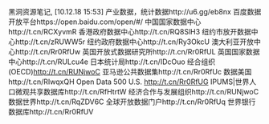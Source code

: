 黑洞资源笔记, [10.12.18 15:53]
产业数据，统计数据http://u6.gg/eb8nx 
百度数据开放平台https://open.baidu.com/open/#/ 
中国国家数据中心http://t.cn/RCXyvmR 
香港政府数据中心http://t.cn/RQ8SlH3 
纽约市放开数据中心http://t.cn/zRUWW5r 
纽约政府数据中心http://t.cn/Ry3OkcU 
澳大利亚开放中心http://t.cn/Rr0RfUw 
英国开放式数据研究所http://t.cn/Rr0RfUL 
英国国家数据中心http://t.cn/RULcu4e 
日本统计局http://t.cn/IDcOuo 
经合组织(OECD)http://t.cn/RUNjwoC 
亚马逊公共数据集http://t.cn/Rr0RfUc 
数据美国http://t.cn/RIwqxQH 
Open Data 500 U.S. http://t.cn/Rr0RfUG 
IPUMS|世界人口微观共享数据库http://t.cn/RfHtrtW 
经济合作与发展组织http://t.cn/RUNjwoC 
数据世界http://t.cn/RqZDV6C 
全球开放数据门户http://t.cn/Rr0RfUq 
世界银行数据库http://t.cn/Rr0RfUV
